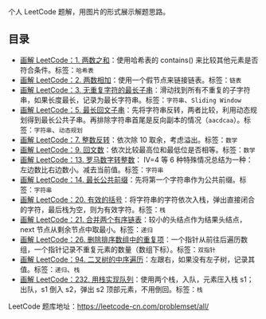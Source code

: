 个人 LeetCode 题解，用图片的形式展示解题思路。

## 目录

* [画解 LeetCode：1. 两数之和](1.%20two-sum.md)：使用哈希表的 contains() 来比较其他元素是否符合条件。标签：`哈希表`
* [画解 LeetCode：2. 两数相加](2.%20add-two-numbers.md)：使用一个假节点来链接链表。标签：`链表`
* [画解 LeetCode：3. 无重复字符的最长子串](3.%20longest-substring-without-repeating-character.md)：滑动找到所有不重复的子字符串，如果长度最长，记录为最长字符串。标签：`字符串`、`Sliding Window`
* [画解 LeetCode：5. 最长回文子串](5.%20longest-palindromic-substring.md)：先将字符串反转，两者比较，利用动态规划得到最长公共子串。再排除字符串首尾是反向副本的情况（`aacdcaa`）。标签：`字符串`、`动态规划`
* [画解 LeetCode：7. 整数反转](7.%20reverse-integer.md)：依次除 10 取余，考虑溢出。标签：`数学`
* [画解 LeetCode：9. 回文数](9.%20palindrome-number.md)：依次比较最高位和最低位是否相等。标签：`数学`
* [画解 LeetCode：13. 罗马数字转整数](13.%20roman-to-integer)：
IV=4 等 6 种特殊情况总结为一种：左边数比右边数小。减去当前值。标签：`字符串`
* [画解 LeetCode：14. 最长公共前缀](14.%20longest-common-prefix)：先将第一个字符串作为公共前缀。标签：`字符串`
* [画解 LeetCode：20. 有效的括号](14.%20valid-parentheses)：将字符串的字符依次入栈，弹出直接闭合的字符，最后栈为空，则为有效字符。标签：`栈`
* [画解 LeetCode：21. 合并两个有序链表](21.%20merge-two-sorted-lists)：较小的头结点作为结果头结点，next 节点从剩余节点中取最小。标签：`递归`
* [画解 LeetCode：26. 删除排序数组中的重复项](26.%20remove-duplicates-from-sorted-array)：一个指针从前往后遍历数组，一个指针记录不重复元素的数量（数组下标）。标签：`双指针`
* [画解 LeetCode：94. 二叉树的中序遍历](94.%20binary-tree-inoder-traversal/)：左跟右，如果没有左子树，记录其值。标签：`递归`、`栈`
* [画解 LeetCode：232. 用栈实现队列](232.%20implement-queue-using-stacks)：使用两个栈，入队，元素压入栈 s1；出队，s1 倒入 s2，弹出 s2 顶部元素，不用倒回。标签：`栈`


LeetCode 题库地址：https://leetcode-cn.com/problemset/all/